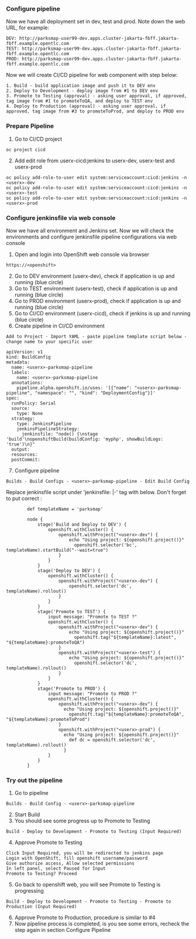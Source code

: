 ### Configure pipeline 

Now we have all deployment set in dev, test and prod. Note down the web URL, for example:
```
DEV: http://parksmap-user99-dev.apps.cluster-jakarta-fbff.jakarta-fbff.example.opentlc.com
TEST: http://parksmap-user99-dev.apps.cluster-jakarta-fbff.jakarta-fbff.example.opentlc.com
PROD: http://parksmap-user99-dev.apps.cluster-jakarta-fbff.jakarta-fbff.example.opentlc.com
```
Now we will create CI/CD pipeline for web component with step below:
```
1. Build - build application image and push it to DEV env
2. Deploy to Development - deploy image from #1 to DEV env
3. Promote to Testing (approval) - asking user approval, if approved, tag image from #1 to promoteToQA, and deploy to TEST env
4. Deploy to Production (approval) - asking user approval, if approved, tag image from #3 to promoteToProd, and deploy to PROD env
```
### Prepare Pipeline ###

1. Go to  CI/CD project
```
oc project cicd  
```
2. Add edit role from userx-cicd:jenkins to userx-dev, userx-test and userx-prod
```
oc policy add-role-to-user edit system:serviceaccount:cicd:jenkins -n <userx>-dev  
oc policy add-role-to-user edit system:serviceaccount:cicd:jenkins -n <userx>-test    
oc policy add-role-to-user edit system:serviceaccount:cicd:jenkins -n <userx>-prod  
```
### Configure jenkinsfile via web console

Now we have all environment and Jenkins set. Now we will check the environments and configure jenkinsfile pipeline configurations via web console

1. Open and login into OpenShift web console via browser
```
https://<openshift>
```
2. Go to DEV environment (userx-dev), check if application is up and running (blue circle)
3. Go to TEST environment (userx-test), check if application is up and running (blue circle)
4. Go to PROD environment (userx-prod), check if application is up and running (blue circle)
5. Go to CI/CD environment (userx-cicd), check if jenkins is up and running (blue circle)
6. Create pipeline in CI/CD environment
```
Add to Project - Import YAML - paste pipeline template script below - change name to your specific user
```
```
apiVersion: v1
kind: BuildConfig
metadata:
  name: <userx>-parksmap-pipeline
  labels:
    name: <userx>-parksmap-pipeline
  annotations:
    pipeline.alpha.openshift.io/uses: '[{"name": "<userx>-parksmap-pipeline", "namespace": "", "kind": "DeploymentConfig"}]'
spec:
  runPolicy: Serial
  source:
    type: None
  strategy:
    type: JenkinsPipeline
    jenkinsPipelineStrategy:
      jenkinsfile: "node() {\nstage 'build'\nopenshiftBuild(buildConfig: 'myphp', showBuildLogs: 'true')\n}"
  output:
  resources:
  postCommit:
```
7. Configure pipeline
```
Builds - Build Configs - <userx>-parksmap-pipeline - Edit Build Config
```
Replace jenkinsfile script under 'jenkinsfile: |-' tag with below. Don't forget to put correct <userx>:
```
        def templateName = 'parksmap'

        node {
            stage('Build and Deploy to DEV') {
                openshift.withCluster() {
                    openshift.withProject("<userx>-dev") {
                        echo "Using project: ${openshift.project()}"
                          openshift.selector('bc', templateName).startBuild("--wait=true")
                    }
                }        
            }
            stage('Deploy to DEV') {
                openshift.withCluster() {
                    openshift.withProject("<userx>-dev") {
                        openshift.selector('dc', templateName).rollout()
                    }
                }
            }
            stage('Promote to TEST') {
                input message: "Promote to TEST ?"
                openshift.withCluster() {
                    openshift.withProject("<userx>-dev") {
                        echo "Using project: ${openshift.project()}"
                          openshift.tag("${templateName}:latest", "${templateName}:promoteToQA") 
                    }
                    openshift.withProject("<userx>-test") {
                        echo "Using project: ${openshift.project()}"
                          openshift.selector('dc', templateName).rollout()
                    }
                }
            }
            stage('Promote to PROD') {
                input message: "Promote to PROD ?"
                openshift.withCluster() {
                    openshift.withProject("<userx>-dev") {
                      echo "Using project: ${openshift.project()}"
                        openshift.tag("${templateName}:promoteToQA", "${templateName}:promoteToProd") 
                    }
                    openshift.withProject("<userx>-prod") {
                      echo "Using project: ${openshift.project()}"
                        def dc = openshift.selector('dc', templateName).rollout()
                      }
                }
            }
        }
```

### Try out the pipeline

1. Go to pipeline
```
Builds - Build Config - <userx>-parksmap-pipeline
```
2. Start Build
3. You should see some progress up to Promote to Testing
```
Build - Deploy to Development - Promote to Testing (Input Required)
```
4. Approve Promote to Testing
```
Click Input Required, you will be redirected to jenkins page
Login with OpenShift, fill openshift username/password
Give authorize access, Allow selected permissions
In left panel, select Paused for Input
Promote to Testing? Proceed
```
5. Go back to openshift web, you will see Promote to Testing is progressing
```
Build - Deploy to Development - Promote to Testing - Promote to Production (Input Required)
```
6. Approve Promote to Production, procedure is similar to #4
7. Now pipeline process is completed, is you see some errors, recheck the step again in section Configure Pipeline

